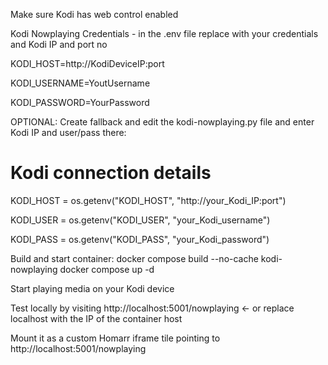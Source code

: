 Make sure Kodi has web control enabled

Kodi Nowplaying Credentials - in the .env file replace with your credentials and Kodi IP and port no

KODI_HOST=http://KodiDeviceIP:port

KODI_USERNAME=YoutUsername

KODI_PASSWORD=YourPassword


OPTIONAL: Create fallback and edit the kodi-nowplaying.py file and enter Kodi IP and user/pass there:
# Kodi connection details
KODI_HOST = os.getenv("KODI_HOST", "http://your_Kodi_IP:port")

KODI_USER = os.getenv("KODI_USER", "your_Kodi_username")

KODI_PASS = os.getenv("KODI_PASS", "your_Kodi_password")

Build and start container:
docker compose build --no-cache kodi-nowplaying
docker compose up -d

Start playing media on your Kodi device

Test locally by visiting http://localhost:5001/nowplaying <- or replace localhost with the IP of the container host


Mount it as a custom Homarr iframe tile pointing to http://localhost:5001/nowplaying 





